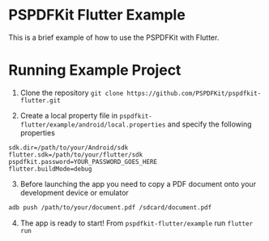 # PSPDFKit Flutter Example 

This is a brief example of how to use the PSPDFKit with Flutter.

# Running Example Project

1. Clone the repository `git clone https://github.com/PSPDFKit/pspdfkit-flutter.git`

2. Create a local property file in `pspdfkit-flutter/example/android/local.properties` and specify the following properties
```local.properties
sdk.dir=/path/to/your/Android/sdk
flutter.sdk=/path/to/your/flutter/sdk
pspdfkit.password=YOUR_PASSWORD_GOES_HERE
flutter.buildMode=debug
```

3. Before launching the app you need to copy a PDF document onto your development device or emulator
```bash
adb push /path/to/your/document.pdf /sdcard/document.pdf
```

4. The app is ready to start! From `pspdfkit-flutter/example` run `flutter run`
